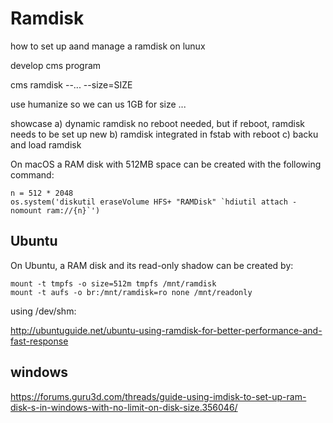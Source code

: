# Ramdisk

how to set up aand manage a ramdisk on lunux

develop cms program 


cms ramdisk --... --size=SIZE

use humanize so we can us 1GB for size ...

showcase 
a) dynamic ramdisk no reboot needed, but if reboot, ramdisk needs to be set up new
b) ramdisk integrated in fstab with reboot
c) backu and load ramdisk


On macOS a RAM disk with 512MB space can be created with the following command:

```
n = 512 * 2048
os.system('diskutil eraseVolume HFS+ "RAMDisk" `hdiutil attach -nomount ram://{n}`')
```

## Ubuntu

On Ubuntu, a RAM disk and its read-only shadow can be created by:

```
mount -t tmpfs -o size=512m tmpfs /mnt/ramdisk
mount -t aufs -o br:/mnt/ramdisk=ro none /mnt/readonly
```

using /dev/shm: 

http://ubuntuguide.net/ubuntu-using-ramdisk-for-better-performance-and-fast-response

## windows

https://forums.guru3d.com/threads/guide-using-imdisk-to-set-up-ram-disk-s-in-windows-with-no-limit-on-disk-size.356046/
